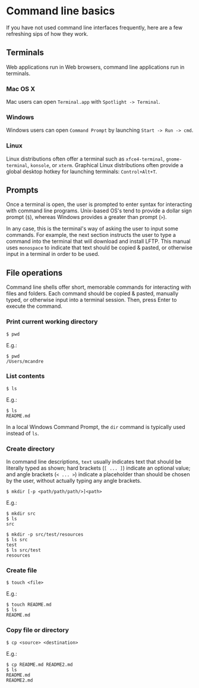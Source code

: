 # Command line basics

If you have not used command line interfaces frequently, here are a few refreshing sips of how they work.

## Terminals

Web applications run in Web browsers, command line applications run in terminals.

### Mac OS X

Mac users can open `Terminal.app` with `Spotlight -> Terminal`.

### Windows

Windows users can open `Command Prompt` by launching `Start -> Run -> cmd`.

### Linux

Linux distributions often offer a terminal such as `xfce4-terminal`, `gnome-terminal`, `konsole`, or `xterm`. Graphical Linux distributions often provide a global desktop hotkey for launching terminals: `Control+Alt+T`.

## Prompts

Once a terminal is open, the user is prompted to enter syntax for interacting with command line programs. Unix-based OS's tend to provide a dollar sign prompt (`$`), whereas Windows provides a greater than prompt (`>`).

In any case, this is the terminal's way of asking the user to input some commands. For example, the next section instructs the user to type a command into the terminal that will download and install LFTP. This manual uses `monospace` to indicate that text should be copied & pasted, or otherwise input in a terminal in order to be used.

## File operations

Command line shells offer short, memorable commands for interacting with files and folders. Each command should be copied & pasted, manually typed, or otherwise input into a terminal session. Then, press Enter to execute the command.

### Print current working directory

```
$ pwd
```

E.g.:

```
$ pwd
/Users/mcandre
```

### List contents

```
$ ls
```

E.g.:

```
$ ls
README.md
```

In a local Windows Command Prompt, the `dir` command is typically used instead of `ls`.

### Create directory

In command line descriptions, `text` usually indicates text that should be literally typed as shown; hard brackets (`[ ... ]`) indicate an optional value; and angle brackets (`< ... >`) indicate a placeholder than should be chosen by the user, without actually typing any angle brackets.

```
$ mkdir [-p <path/path/path/>]<path>
```

E.g.:

```
$ mkdir src
$ ls
src

$ mkdir -p src/test/resources
$ ls src
test
$ ls src/test
resources
```

### Create file

```
$ touch <file>
```

E.g.:

```
$ touch README.md
$ ls
README.md
```

### Copy file or directory

```
$ cp <source> <destination>
```

E.g.:

```
$ cp README.md README2.md
$ ls
README.md
README2.md
```